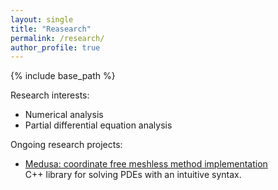 ```yaml
---
layout: single
title: "Reasearch"
permalink: /research/
author_profile: true
---
```


{% include base_path %}

Research interests:
- Numerical analysis
- Partial differential equation analysis

Ongoing research projects:
- [Medusa: coordinate free meshless method implementation](http://e6.ijs.si/medusa/)
    <br>C++ library for solving PDEs with an intuitive syntax.



